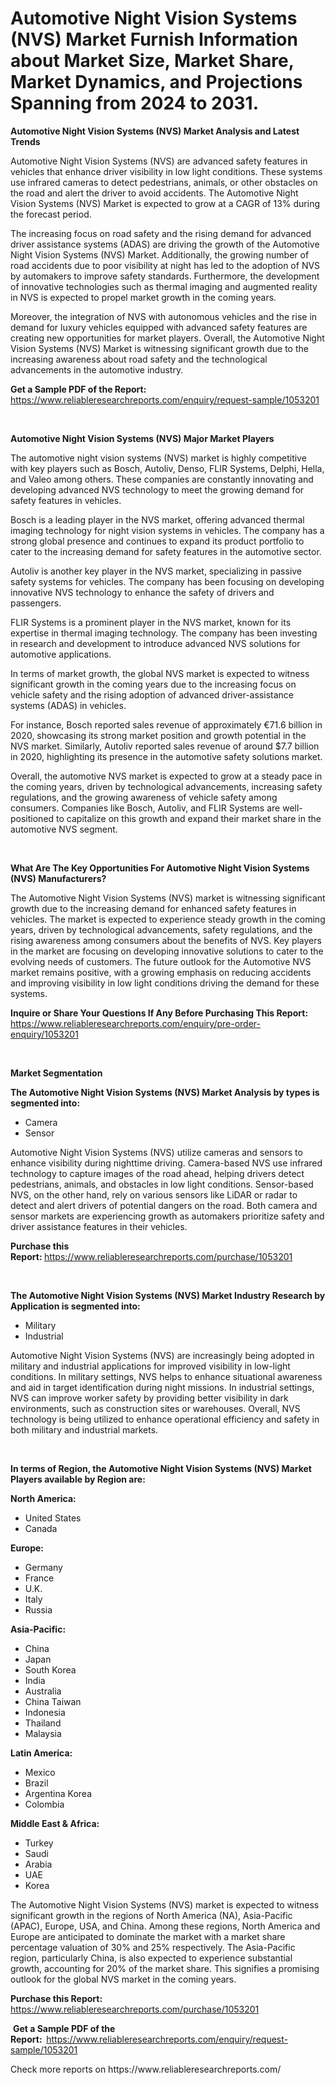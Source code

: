 <p><h1>Automotive Night Vision Systems (NVS) Market Furnish Information about Market Size, Market Share, Market Dynamics, and Projections Spanning from 2024 to 2031.</h1></p><p><strong>Automotive Night Vision Systems (NVS) Market Analysis and Latest Trends</strong></p>
<p><p>Automotive Night Vision Systems (NVS) are advanced safety features in vehicles that enhance driver visibility in low light conditions. These systems use infrared cameras to detect pedestrians, animals, or other obstacles on the road and alert the driver to avoid accidents. The Automotive Night Vision Systems (NVS) Market is expected to grow at a CAGR of 13% during the forecast period. </p><p>The increasing focus on road safety and the rising demand for advanced driver assistance systems (ADAS) are driving the growth of the Automotive Night Vision Systems (NVS) Market. Additionally, the growing number of road accidents due to poor visibility at night has led to the adoption of NVS by automakers to improve safety standards. Furthermore, the development of innovative technologies such as thermal imaging and augmented reality in NVS is expected to propel market growth in the coming years.</p><p>Moreover, the integration of NVS with autonomous vehicles and the rise in demand for luxury vehicles equipped with advanced safety features are creating new opportunities for market players. Overall, the Automotive Night Vision Systems (NVS) Market is witnessing significant growth due to the increasing awareness about road safety and the technological advancements in the automotive industry.</p></p>
<p><strong>Get a Sample PDF of the Report:&nbsp;</strong> <a href="https://www.reliableresearchreports.com/enquiry/request-sample/1053201">https://www.reliableresearchreports.com/enquiry/request-sample/1053201</a></p>
<p>&nbsp;</p>
<p><strong>Automotive Night Vision Systems (NVS) Major Market Players</strong></p>
<p><p>The automotive night vision systems (NVS) market is highly competitive with key players such as Bosch, Autoliv, Denso, FLIR Systems, Delphi, Hella, and Valeo among others. These companies are constantly innovating and developing advanced NVS technology to meet the growing demand for safety features in vehicles.</p><p>Bosch is a leading player in the NVS market, offering advanced thermal imaging technology for night vision systems in vehicles. The company has a strong global presence and continues to expand its product portfolio to cater to the increasing demand for safety features in the automotive sector.</p><p>Autoliv is another key player in the NVS market, specializing in passive safety systems for vehicles. The company has been focusing on developing innovative NVS technology to enhance the safety of drivers and passengers.</p><p>FLIR Systems is a prominent player in the NVS market, known for its expertise in thermal imaging technology. The company has been investing in research and development to introduce advanced NVS solutions for automotive applications.</p><p>In terms of market growth, the global NVS market is expected to witness significant growth in the coming years due to the increasing focus on vehicle safety and the rising adoption of advanced driver-assistance systems (ADAS) in vehicles.</p><p>For instance, Bosch reported sales revenue of approximately €71.6 billion in 2020, showcasing its strong market position and growth potential in the NVS market. Similarly, Autoliv reported sales revenue of around $7.7 billion in 2020, highlighting its presence in the automotive safety solutions market.</p><p>Overall, the automotive NVS market is expected to grow at a steady pace in the coming years, driven by technological advancements, increasing safety regulations, and the growing awareness of vehicle safety among consumers. Companies like Bosch, Autoliv, and FLIR Systems are well-positioned to capitalize on this growth and expand their market share in the automotive NVS segment.</p></p>
<p>&nbsp;</p>
<p><strong>What Are The Key Opportunities For Automotive Night Vision Systems (NVS) Manufacturers?</strong></p>
<p><p>The Automotive Night Vision Systems (NVS) market is witnessing significant growth due to the increasing demand for enhanced safety features in vehicles. The market is expected to experience steady growth in the coming years, driven by technological advancements, safety regulations, and the rising awareness among consumers about the benefits of NVS. Key players in the market are focusing on developing innovative solutions to cater to the evolving needs of customers. The future outlook for the Automotive NVS market remains positive, with a growing emphasis on reducing accidents and improving visibility in low light conditions driving the demand for these systems.</p></p>
<p><strong>Inquire or Share Your Questions If Any Before Purchasing This Report:</strong> <a href="https://www.reliableresearchreports.com/enquiry/pre-order-enquiry/1053201">https://www.reliableresearchreports.com/enquiry/pre-order-enquiry/1053201</a></p>
<p>&nbsp;</p>
<p><strong>Market Segmentation</strong></p>
<p><strong>The Automotive Night Vision Systems (NVS) Market Analysis by types is segmented into:</strong></p>
<p><ul><li>Camera</li><li>Sensor</li></ul></p>
<p><p>Automotive Night Vision Systems (NVS) utilize cameras and sensors to enhance visibility during nighttime driving. Camera-based NVS use infrared technology to capture images of the road ahead, helping drivers detect pedestrians, animals, and obstacles in low light conditions. Sensor-based NVS, on the other hand, rely on various sensors like LiDAR or radar to detect and alert drivers of potential dangers on the road. Both camera and sensor markets are experiencing growth as automakers prioritize safety and driver assistance features in their vehicles.</p></p>
<p><strong>Purchase this Report:&nbsp;</strong><a href="https://www.reliableresearchreports.com/purchase/1053201">https://www.reliableresearchreports.com/purchase/1053201</a></p>
<p>&nbsp;</p>
<p><strong>The Automotive Night Vision Systems (NVS) Market Industry Research by Application is segmented into:</strong></p>
<p><ul><li>Military</li><li>Industrial</li></ul></p>
<p><p>Automotive Night Vision Systems (NVS) are increasingly being adopted in military and industrial applications for improved visibility in low-light conditions. In military settings, NVS helps to enhance situational awareness and aid in target identification during night missions. In industrial settings, NVS can improve worker safety by providing better visibility in dark environments, such as construction sites or warehouses. Overall, NVS technology is being utilized to enhance operational efficiency and safety in both military and industrial markets.</p></p>
<p>&nbsp;</p>
<p><strong>In terms of Region, the Automotive Night Vision Systems (NVS) Market Players available by Region are:</strong></p>
<p>
    <p> <strong> North America: </strong>
        <ul>
            <li>United States</li>
            <li>Canada</li>
        </ul>
        </p> 
    <p> <strong> Europe: </strong>
        <ul>
            <li>Germany</li>
            <li>France</li>
            <li>U.K.</li>
            <li>Italy</li>
            <li>Russia</li>
        </ul>
        </p> 
    <p> <strong> Asia-Pacific: </strong>
        <ul>
            <li>China</li>
            <li>Japan</li>
            <li>South Korea</li>
            <li>India</li>
            <li>Australia</li>
            <li>China Taiwan</li>
            <li>Indonesia</li>
            <li>Thailand</li>
            <li>Malaysia</li>
        </ul>
        </p> 
    <p> <strong> Latin America: </strong>
        <ul>
            <li>Mexico</li>
            <li>Brazil</li>
            <li>Argentina Korea</li>
            <li>Colombia</li>
        </ul>
        </p> 
    <p> <strong> Middle East & Africa: </strong>
        <ul>
            <li>Turkey</li>
            <li>Saudi</li>
            <li>Arabia</li>
            <li>UAE</li>
            <li>Korea</li>
        </ul>
    </p>
    </p>
<p><p>The Automotive Night Vision Systems (NVS) market is expected to witness significant growth in the regions of North America (NA), Asia-Pacific (APAC), Europe, USA, and China. Among these regions, North America and Europe are anticipated to dominate the market with a market share percentage valuation of 30% and 25% respectively. The Asia-Pacific region, particularly China, is also expected to experience substantial growth, accounting for 20% of the market share. This signifies a promising outlook for the global NVS market in the coming years.</p></p>
<p><strong>Purchase this Report: </strong><a href="https://www.reliableresearchreports.com/purchase/1053201">https://www.reliableresearchreports.com/purchase/1053201</a></p>
<p>&nbsp;<strong>Get a Sample PDF of the Report:&nbsp;&nbsp;</strong><a href="https://www.reliableresearchreports.com/enquiry/request-sample/1053201">https://www.reliableresearchreports.com/enquiry/request-sample/1053201</a></p>
<p><strong></strong></p>
<p>Check more reports on https://www.reliableresearchreports.com/</p>